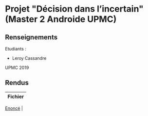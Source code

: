 # Projet "Décision dans l’incertain" (Master 2 Androide UPMC)


## Renseignements

Etudiants :

* Leroy 		Cassandre

UPMC 2019

## Rendus

Fichier  |
------------- | 
[Enoncé](https://github.com/LeroyProjects/Decision_dans_l_incertain/blob/master/SubjectProject_2018_2019.pdf)
|





